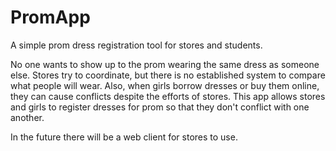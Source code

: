PromApp
=======

A simple prom dress registration tool for stores and students.

No one wants to show up to the prom wearing the same dress as someone else. Stores try to coordinate, but there is no established system to compare what people will wear. Also, when girls borrow dresses or buy them online, they can cause conflicts despite the efforts of stores. This app allows stores and girls to register dresses for prom so that they don't conflict with one another.

In the future there will be a web client for stores to use.
